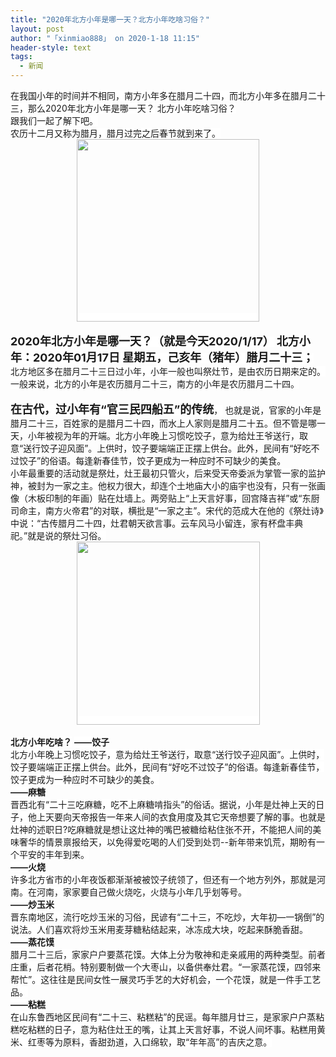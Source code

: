 ```yaml
---
title: "2020年北方小年是哪一天？北方小年吃啥习俗？"
layout: post
author: "「xinmiao888」 on 2020-1-18 11:15"
header-style: text
tags:
  - 新闻
---
```


<head></head>
<body>
 <font color="#191919"><font style="background-color:white"><font face="arial, tahoma, &amp;quot">在我国小年的时间并不相同，南方小年多在腊月二十四，而北方小年多在腊月二十三，那么2020年北方小年是哪一天？</font></font></font>
 <font color="#191919"><font style="background-color:white"><font face="arial, tahoma, &amp;quot">北方小年吃啥习俗？</font></font></font>
 <br> 
 <font color="#191919"><font style="background-color:white"><font face="arial, tahoma, &amp;quot">跟我们一起了解下吧。</font></font></font>
 <br> 
 <font color="#191919"><font style="background-color:white"><font face="arial, tahoma, &amp;quot">农历十二月又称为腊月，腊月过完之后春节就到来了。</font></font></font> 
 <div align="center"> 
  <font color="#191919"><font face="arial, tahoma, &amp;quot"><font style="background-color:white"><img height="292" src="http://static.k366.com/uploads/allimg/191226/3-19122611204T14.jpg"></font></font></font> 
 </div>
 <br> 
 <strong><font style="background-color:white"><font size="4">2020年北方小年是哪一天？（就是今天2020/1/17）</font></font></strong>
 <font style="background-color:white"><strong><font size="4">北方小年：2020年01月17日 星期五，己亥年（猪年）腊月二十三；</font></strong></font>
 <br> 
 <font style="background-color:white">北方地区多在腊月二十三日过小年，小年一般也叫祭灶节，是由农历日期来定的。一般来说，北方的小年是农历腊月二十三，南方的小年是农历腊月二十四。</font>
 <br> 
 <font style="background-color:white"><br> <strong><font size="4">在古代，过小年有“官三民四船五”的传统</font></strong>，</font>
 <font color="#191919"><font face="arial, tahoma, &amp;quot">也就是说，官家的小年是腊月二十三，百姓家的是腊月二十四，而水上人家则是腊月二十五。但不管是哪一天，小年被视为年的开端。北方小年晚上习惯吃饺子，意为给灶王爷送行，取意“送行饺子迎风面”。上供时，饺子要端端正正摆上供台。此外，民间有“好吃不过饺子”的俗语。每逢新春佳节，饺子更成为一种应时不可缺少的美食。</font></font>
 <br> 
 <font style="background-color:white">小年最重要的活动就是祭灶，灶王最初只管火，后来受天帝委派为掌管一家的监护神，被封为一家之主。他权力很大，却连个土地庙大小的庙宇也没有，只有一张画像（木板印制的年画）贴在灶墙上。两旁贴上“上天言好事，回宫降吉祥”或“东厨司命主，南方火帝君”的对联，横批是“一家之主”。宋代的范成大在他的《祭灶诗》中说：“古传腊月二十四，灶君朝天欲言事。云车风马小留连，家有杯盘丰典祀。”就是说的祭灶习俗。</font> 
 <div align="center"> 
  <font color="#191919"><font face="arial, tahoma, &amp;quot"><font style="background-color:white"><img height="293" src="http://static.k366.com/uploads/allimg/191226/3-19122611294O61.jpg"></font></font></font> 
 </div>
 <br> 
 <strong><font style="background-color:white">北方小年吃啥？</font></strong>
 <font style="background-color:white"><strong>——饺子</strong><br> 北方小年晚上习惯吃饺子，意为给灶王爷送行，取意“送行饺子迎风面”。上供时，饺子要端端正正摆上供台。此外，民间有“好吃不过饺子”的俗语。每逢新春佳节，饺子更成为一种应时不可缺少的美食。<br> <strong>——麻糖</strong><br> 晋西北有“二十三吃麻糖，吃不上麻糖啃指头”的俗话。据说，小年是灶神上天的日子，他上天要向天帝报告一年来人间的衣食用度及其它天帝想要了解的事。也就是灶神的述职日?吃麻糖就是想让这灶神的嘴巴被糖给粘住张不开，不能把人间的美味奢华的情景禀报给天，以免得爱吃喝的人们受到处罚--新年带来饥荒，期盼有一个平安的丰年到来。<br> <strong>——火烧</strong><br> 许多北方省市的小年夜饭都渐渐被被饺子统领了，但还有一个地方列外，那就是河南。在河南，家家要自己做火烧吃，火烧与小年几乎划等号。<br> <strong>——炒玉米</strong><br> 晋东南地区，流行吃炒玉米的习俗，民谚有“二十三，不吃炒，大年初—一锅倒”的说法。人们喜欢将炒玉米用麦芽糖粘结起来，冰冻成大块，吃起来酥脆香甜。<br> <strong>——蒸花馍</strong><br> 腊月二十三后，家家户户要蒸花馍。大体上分为敬神和走亲戚用的两种类型。前者庄重，后者花梢。特别要制做一个大枣山，以备供奉灶君。“一家蒸花馍，四邻来帮忙”。这往往是民间女性一展灵巧手艺的大好机会，一个花馍，就是一件手工艺品。<br> <strong>——粘糕</strong><br> 在山东鲁西地区民间有“二十三、粘糕粘”的民谣。每年腊月廿三，是家家户户蒸粘糕吃粘糕的日子，意为粘住灶王的嘴，让其上天言好事，不说人间坏事。粘糕用黄米、红枣等为原料，香甜劲道，入口绵软，取“年年高”的吉庆之意。</font>
 <br> 
 <br>
</body>


